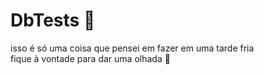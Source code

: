 # DbTests :brain:
isso é só uma coisa que pensei em fazer em uma tarde fria <br/>
fique à vontade para dar uma olhada :eyes:
